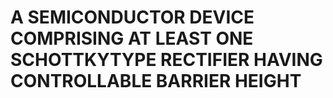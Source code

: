 # A SEMICONDUCTOR DEVICE COMPRISING AT LEAST ONE SCHOTTKYTYPE RECTIFIER HAVING CONTROLLABLE BARRIER HEIGHT